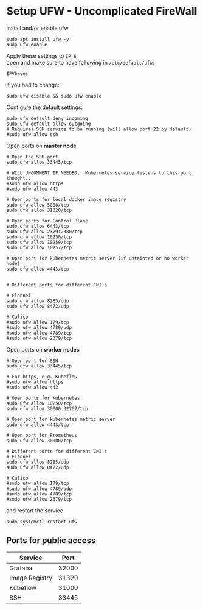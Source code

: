 # Setup UFW - Uncomplicated FireWall

Install and/or enable ufw

```
sudo apt install ufw -y
sudp ufw enable
```

Apply these settings to `IP 6`\
open and make sure to have following in `/etc/default/ufw`:
```
IPV6=yes
```

if you had to change:
```
sudo ufw disable && sudo ufw enable
```

Configure the default settings:
```
sudo ufw default deny incoming
sudo ufw default allow outgoing
# Requires SSH service to be running (will allow port 22 by default)
#sudo ufw allow ssh
```
Open ports on __master node__
```
# Open the SSH-port
sudo ufw allow 33445/tcp

# WILL UNCOMMENT IF NEEDED.. Kubernetes service listens to this port thought..
#sudo ufw allow https
#sudo ufw allow 443

# Open ports for local docker image registry
sudo ufw allow 5000/tcp
sudo ufw allow 31320/tcp

# Open ports for Control Plane
sudo ufw allow 6443/tcp
sudo ufw allow 2379:2380/tcp
sudo ufw allow 10250/tcp
sudo ufw allow 10259/tcp
sudo ufw allow 10257/tcp

# Open port for kubernetes metric server (if untainted or no worker node)
sudo ufw allow 4443/tcp


# Different ports for different CNI's

# Flannel
sudo ufw allow 8285/udp
sudo ufw allow 8472/udp

# Calico
#sudo ufw allow 179/tcp
#sudo ufw allow 4789/udp
#sudo ufw allow 4789/tcp
#sudo ufw allow 2379/tcp
```

Open ports on __worker nodes__

```
# Open port for SSH
sudo ufw allow 33445/tcp

# For https, e.g. Kubeflow
#sudo ufw allow https
#sudo ufw allow 443

# Open ports for Kubernetes
sudo ufw allow 10250/tcp
sudo ufw allow 30000:32767/tcp

# Open port for kubernetes metric server
sudo ufw allow 4443/tcp

# Open port for Prometheus
sudo ufw allow 30000/tcp

# Different ports for different CNI's
# Flannel
sudo ufw allow 8285/udp
sudo ufw allow 8472/udp

# Calico
#sudo ufw allow 179/tcp
#sudo ufw allow 4789/udp
#sudo ufw allow 4789/tcp
#sudo ufw allow 2379/tcp
```

and restart the service
```
sudo systemctl restart ufw
```


## Ports for public access
| Service | Port |
|---|---|
|Grafana|32000|
|Image Registry|31320|
|Kubeflow|31000|
|SSH|33445|
